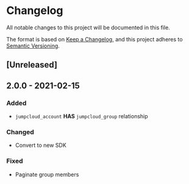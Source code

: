 # Changelog

All notable changes to this project will be documented in this file.

The format is based on [Keep a Changelog](https://keepachangelog.com/en/1.0.0/),
and this project adheres to
[Semantic Versioning](https://semver.org/spec/v2.0.0.html).

## [Unreleased]

## 2.0.0 - 2021-02-15

### Added

- `jumpcloud_account` **HAS** `jumpcloud_group` relationship

### Changed

- Convert to new SDK

### Fixed

- Paginate group members
